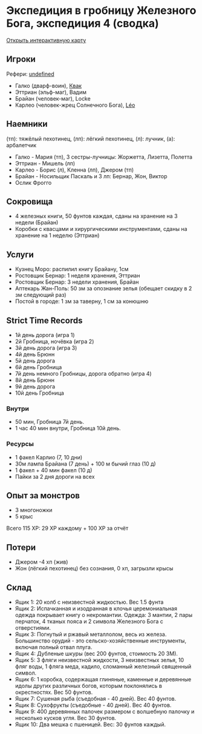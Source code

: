 # Экспедиция в гробницу Железного Бога, экспедиция 4 (сводка)

<a title="Карта игроков" targe="_blank" href="https://www.mipui.net/app/index.html?mid=mmmuwhzl648">Открыть
интерактивную карту</a>

## Игроки

Рефери: [undefined](https://t.me/oktottrpg)

- Галко (дварф-воин), [Квак](https://t.me/troglog)
- Эттриан (эльф-маг), Вадим
- Брайан (человек-маг), Locke
- Карлео (человек-жрец Солнечного Бога), [Léo](https://t.me/fiftyforfifty)

## Наемники

(тп): тяжёлый пехотинец, (лп): лёгкий пехотинец, (л): лучник, (а): арбалетчик

- Галко - Мария (тп), 3 сестры-лучницы: Жоржетта, Лизетта, Полетта
- Эттриан - Мишель (лп)
- Карлео - Борис (л), Кленна (лп), Джером (тп)
- Брайан - Носильщик Паскаль и 3 лп: Бернар, Жон, Виктор
- Ослик Фрогго

## Сокровища

- 4 железных книги, 50 фунтов каждая, сданы на хранение на 3 недели (Брайан)
- Коробки с квасцами и хирургическими инструментами, сданы на хранение на 1 неделю (Эттриан)

## Услуги

- Кузнец Моро: распилил книгу Брайану, 1см
- Ростовщик Бернар: 1 неделя хранения, Эттриан
- Ростовщик Бернар: 3 недели хранения, Брайан
- Аптекарь Жан-Поль: 50 зм за опознание зелья (обещает скидку в 2 зм следующий раз)
- Постой в городе: 1 зм за таверну, 1 см за конюшню

## Strict Time Records

- 1й день дорога (игра 1)
- 2й Гробница, ночёвка (игра 2)
- 3й день дорога (игра 3)
- 4й день Брюнн
- 5й день дорога
- 6й день Гробница
- 7й день немного Гробницы, дорога обратно (игра 4)
- 8й день Брюнн
- 9й день дорога
- 10й день Гробница

### Внутри

- 50 мин, Гробница 7й день.
- 1 час 40 мин внутри, Гробница 10й день.

### Ресурсы

- 1 факел Карлио (7, 10 дни)
- 30м лампа Брайана (7 день) + 100 м бычий глаз (10 д)
- 1 факел + 40 мин факел (10 д)
- Пайки за 2 дня дороги на всех

## Опыт за монстров

- 3 многоножки
- 5 крыс

Всего 115 XP: 29 XP каждому + 100 XP за отчёт

## Потери

- Джером -4 хп (жив)
- Жон (лёгкий пехотинец) без сознания, 0 хп, загрызли крысы

## Склад

- Ящик 1: 20 колб с неизвестной жидкостью. Вес 1.5 фунта
- Ящик 2: Испачканная и изодранная в клочья церемониальная одежда покрывает книгу о некромантии. Одежда: 3 мантии, 2
  пары перчаток, 4 тканых пояса и 2 символа Железного Бога с отверстиями.
- Ящик 3: Погнутый и ржавый металлолом, весь из железа. Большинство орудий - это сельско-хозяйственные инструменты,
  включая полный отвал плуга.
- Ящик 4: Дубленые шкуры (вес 200 фунтов, стоимость 20 ЗМ).
- Ящик 5: 3 фляги неизвестной жидкости, 3 неизвестных зелья, 10 фляг воды, 1 фляга меда, кадило, сломанный железный
  священный символ.
- Ящик 6: 1 коробка, содержащая глиняные, каменные и деревянные идолы других различных богов, которым поклонялись в
  окрестностях. Вес 50 фунтов.
- Ящик 7: Сушеная рыба (съедобная - 40 дней). Вес 40 фунтов.
- Ящик 8: Сухофрукты (съедобные - 40 дней). Вес 40 фунтов.
- Ящик 9: 400 деревянных палочек размером с волшебную палочку и несколько кусков угля. Вес 30 фунтов.
- Ящик 10: Два мешка с пшеницей. Вес: 30 фунтов каждый.
